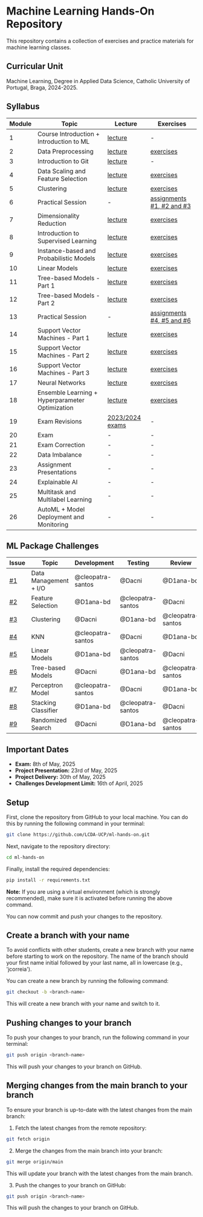 # Machine Learning Hands-On Repository

This repository contains a collection of exercises and practice materials for machine learning classes.

## Curricular Unit
Machine Learning, Degree in Applied Data Science, Catholic University of Portugal, Braga, 2024-2025.

## Syllabus

| **Module** | **Topic**                                       | **Lecture**                                                                             | **Exercises**                                                                      |
|------------|-------------------------------------------------|-----------------------------------------------------------------------------------------|------------------------------------------------------------------------------------|
| 1          | Course Introduction + Introduction to ML        | [lecture](https://github.com/LCDA-UCP/ml-hands-on/tree/main/lectures/session01)         | -                                                                                  |
| 2          | Data Preprocessing                              | [lecture](https://github.com/LCDA-UCP/ml-hands-on/tree/main/lectures/session02)         | [exercises](https://github.com/LCDA-UCP/ml-hands-on/tree/main/exercises/session02) |
| 3          | Introduction to Git                             | [lecture](https://github.com/LCDA-UCP/ml-hands-on/tree/main/lectures/session03)         | -                                                                                  |
| 4          | Data Scaling and Feature Selection              | [lecture](https://github.com/LCDA-UCP/ml-hands-on/tree/main/lectures/session04)         | [exercises](https://github.com/LCDA-UCP/ml-hands-on/tree/main/exercises/session04) |
| 5          | Clustering                                      | [lecture](https://github.com/LCDA-UCP/ml-hands-on/tree/main/lectures/session05)         | [exercises](https://github.com/LCDA-UCP/ml-hands-on/tree/main/exercises/session05) |
| 6          | Practical Session                               | -                                                                                       | [assignments #1, #2 and #3](https://github.com/LCDA-UCP/ml-hands-on/issues)        |
| 7          | Dimensionality Reduction                        | [lecture](https://github.com/LCDA-UCP/ml-hands-on/tree/main/lectures/session07)         | [exercises](https://github.com/LCDA-UCP/ml-hands-on/tree/main/exercises/session07) |
| 8          | Introduction to Supervised Learning             | [lecture](https://github.com/LCDA-UCP/ml-hands-on/tree/main/lectures/session08)         | [exercises](https://github.com/LCDA-UCP/ml-hands-on/tree/main/exercises/session08) |
| 9          | Instance-based and Probabilistic Models         | [lecture](https://github.com/LCDA-UCP/ml-hands-on/tree/main/lectures/session09)         | [exercises](https://github.com/LCDA-UCP/ml-hands-on/tree/main/exercises/session09) |
| 10         | Linear Models                                   | [lecture](https://github.com/LCDA-UCP/ml-hands-on/tree/main/lectures/session10)         | [exercises](https://github.com/LCDA-UCP/ml-hands-on/tree/main/exercises/session10) |
| 11         | Tree-based Models - Part 1                      | [lecture](https://github.com/LCDA-UCP/ml-hands-on/tree/main/lectures/session11)         | [exercises](https://github.com/LCDA-UCP/ml-hands-on/tree/main/exercises/session11) |
| 12         | Tree-based Models - Part 2                      | [lecture](https://github.com/LCDA-UCP/ml-hands-on/tree/main/lectures/session12)         | [exercises](https://github.com/LCDA-UCP/ml-hands-on/tree/main/exercises/session12) |
| 13         | Practical Session                               | -                                                                                       | [assignments #4, #5 and #6](https://github.com/LCDA-UCP/ml-hands-on/issues)        |
| 14         | Support Vector Machines - Part 1                | [lecture](https://github.com/LCDA-UCP/ml-hands-on/tree/main/lectures/session14)         | [exercises](https://github.com/LCDA-UCP/ml-hands-on/tree/main/exercises/session14) |
| 15         | Support Vector Machines - Part 2                | [lecture](https://github.com/LCDA-UCP/ml-hands-on/tree/main/lectures/session15)         | [exercises](https://github.com/LCDA-UCP/ml-hands-on/tree/main/exercises/session15) |
| 16         | Support Vector Machines - Part 3                | [lecture](https://github.com/LCDA-UCP/ml-hands-on/tree/main/lectures/session16)         | [exercises](https://github.com/LCDA-UCP/ml-hands-on/tree/main/exercises/session16) |
| 17         | Neural Networks                                 | [lecture](https://github.com/LCDA-UCP/ml-hands-on/tree/main/lectures/session17)         | [exercises](https://github.com/LCDA-UCP/ml-hands-on/tree/main/exercises/session17) |
| 18         | Ensemble Learning + Hyperparameter Optimization | [lecture](https://github.com/LCDA-UCP/ml-hands-on/tree/main/lectures/session18)         | [exercises](https://github.com/LCDA-UCP/ml-hands-on/tree/main/exercises/session18) |
| 19         | Exam Revisions                                  | [2023/2024 exams](https://github.com/LCDA-UCP/ml-hands-on/tree/main/lectures/session19) | -                                                                                  |
| 20         | Exam                                            | -                                                                                       | -                                                                                  |
| 21         | Exam Correction                                 | -                                                                                       | -                                                                                  |
| 22         | Data Imbalance                                  | -                                                                                       | -                                                                                  |
| 23         | Assignment Presentations                        | -                                                                                       | -                                                                                  |
| 24         | Explainable AI                                  | -                                                                                       | -                                                                                  |
| 25         | Multitask and Multilabel Learning               | -                                                                                       | -                                                                                  |
| 26         | AutoML + Model Deployment and Monitoring        | -                                                                                       | -                                                                                  |

## ML Package Challenges

| **Issue**                                                | **Topic**             | **Development** | **Testing**    | **Review** |
|----------------------------------------------------------|-----------------------|-------------|----------------|-------|
| [#1](https://github.com/LCDA-UCP/ml-hands-on/issues/1)   | Data Management + I/O | @cleopatra-santos | @Dacni         | @D1ana-bd |
| [#2](https://github.com/LCDA-UCP/ml-hands-on/issues/2)   | Feature Selection     | @D1ana-bd   | @cleopatra-santos | @Dacni |
| [#3](https://github.com/LCDA-UCP/ml-hands-on/issues/3)   | Clustering            | @Dacni      | @D1ana-bd      | @cleopatra-santos |
| [#4](https://github.com/LCDA-UCP/ml-hands-on/issues/4)   | KNN                   | @cleopatra-santos | @Dacni         | @D1ana-bd |
| [#5](https://github.com/LCDA-UCP/ml-hands-on/issues/5)   | Linear Models         | @D1ana-bd   | @cleopatra-santos | @Dacni |
| [#6](https://github.com/LCDA-UCP/ml-hands-on/issues/7)   | Tree-based Models     | @Dacni      | @D1ana-bd      | @cleopatra-santos |
| [#7](https://github.com/LCDA-UCP/ml-hands-on/issues/11)  | Perceptron Model      | @cleopatra-santos     | @Dacni     | @D1ana-bd |
| [#8](https://github.com/LCDA-UCP/ml-hands-on/issues/12)  | Stacking Classifier   | @D1ana-bd            | @cleopatra-santos         | @Dacni |
| [#9](https://github.com/LCDA-UCP/ml-hands-on/issues/13)  | Randomized Search     | @Dacni      | @D1ana-bd      | @cleopatra-santos |

## Important Dates

- **Exam:** 8th of May, 2025
- **Project Presentation:** 23rd of May, 2025
- **Project Delivery:** 30th of May, 2025
- **Challenges Development Limit:** 16th of April, 2025

## Setup

First, clone the repository from GitHub to your local machine. You can do this by running the following command in your terminal:

```bash
git clone https://github.com/LCDA-UCP/ml-hands-on.git
```

Next, navigate to the repository directory:

```bash
cd ml-hands-on
```

Finally, install the required dependencies:

```bash
pip install -r requirements.txt
```

**Note:** If you are using a virtual environment (which is strongly recommended), make sure it is activated before running the above command.

You can now commit and push your changes to the repository.

## Create a branch with your name

To avoid conflicts with other students, create a new branch with your name before starting to work on the repository.
The name of the branch should your first name initial followed by your last name, all in lowercase (e.g., 'jcorreia').

You can create a new branch by running the following command:

```bash
git checkout -b <branch-name>
```

This will create a new branch with your name and switch to it.

## Pushing changes to your branch

To push your changes to your branch, run the following command in your terminal:

```bash
git push origin <branch-name>
```

This will push your changes to your branch on GitHub. 

## Merging changes from the main branch to your branch

To ensure your branch is up-to-date with the latest changes from the main branch:

1. Fetch the latest changes from the remote repository:

```bash
git fetch origin
```

2. Merge the changes from the main branch into your branch:

```bash
git merge origin/main
```

This will update your branch with the latest changes from the main branch.

3. Push the changes to your branch on GitHub:

```bash
git push origin <branch-name>
```

This will push the changes to your branch on GitHub.
